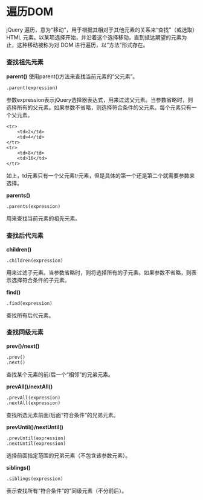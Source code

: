 遍历DOM
===================
jQuery 遍历，意为“移动”，用于根据其相对于其他元素的关系来“查找”（或选取）HTML 元素。以某项选择开始，并沿着这个选择移动，直到抵达期望的元素为止，这种移动被称为对 DOM 进行遍历，以“方法”形式存在。

###  查找祖先元素

**parent()**
使用parent()方法来查找当前元素的“父元素”。

    .parent(expression) 
参数expression表示jQuery选择器表达式，用来过滤父元素。当参数省略时，则选择所有的父元素。如果参数不省略，则选择符合条件的父元素。每个元素只有一个父元素。

    <tr>
        <td>2</td>
        <td>4</td>
    </tr>
    <tr>
        <td>8</td>
        <td>16</td>
    </tr>
如上，td元素只有一个父元素tr元素，但是具体的第一个还是第二个就需要参数来选择。

**parents()**

    .parents(expression)
用来查找当前元素的祖先元素。

###  查找后代元素

**children()**

    .children(expression)
用来过滤子元素。当参数省略时，则将选择所有的子元素。如果参数不省略，则表示选择符合条件的子元素。

**find()**

    .find(expression)
查找所有后代元素。

###  查找同级元素

**prev()/next()**

    .prev()
    .next()
查找某个元素的前/后一个“相邻”的兄弟元素。

**prevAll()/nextAll()**

    .prevAll(expression)
    .nextAll(expression)
查找所选元素前面/后面“符合条件”的兄弟元素。

**prevUntil()/nextUntil()**

    .prevUntil(expression)
    .nextUntil(expression)
选择前面指定范围的兄弟元素（不包含该参数元素）。 

**siblings()**

    .siblings(expression)

表示查找所有“符合条件”的”同级元素（不分前后）。






